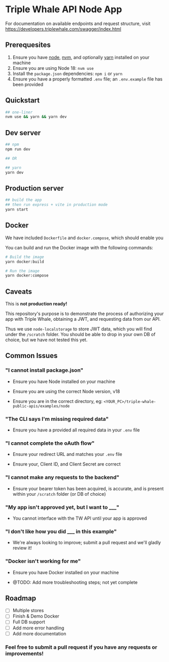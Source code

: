 # Triple Whale API Node App

For documentation on available endpoints and request structure, visit https://developers.triplewhale.com/swagger/index.html

## Prerequesites

1. Ensure you have [node](https://nodejs.org/en/download/), [nvm](https://github.com/nvm-sh/nvm), and optionally [yarn](https://yarnpkg.com/getting-started/install) installed on your machine
1. Ensure you are using Node 18: `nvm use`
1. Install the `package.json` dependencies: `npm i` or `yarn`
1. Ensure you have a properly formatted `.env` file; an `.env.example` file has been provided

## Quickstart

```bash
## one-liner
nvm use && yarn && yarn dev
```

## Dev server

```bash
## npm
npm run dev

## OR

## yarn
yarn dev
```

## Production server

```bash
## build the app
## then run express + vite in production mode
yarn start
```

## Docker

We have included `Dockerfile` and `docker.compose`, which should enable you 

You can build and run the Docker image with the following commands:

```bash
# Build the image
yarn docker:build

# Run the image
yarn docker:compose
```





## Caveats

This is **not production ready!**

This repository's purpose is to demonstrate the process of authorizing your app with Triple Whale, obtaining a JWT, and requesting data from our API.

Thus we use `node-localstorage` to store JWT data, which you will find under the `/scratch` folder. You should be able to drop in your own DB of choice, but we have not tested this yet.

## Common Issues

### "I cannot install package.json"

- Ensure you have Node installed on your machine

- Ensure you are using the correct Node version, v18

- Ensure you are in the correct directory, eg: `<YOUR_PC>/triple-whale-public-apis/examples/node`

### "The CLI says I'm missing required data"

- Ensure you have a provided all required data in your `.env` file

### "I cannot complete the oAuth flow"

- Ensure your redirect URL and matches your `.env` file

- Ensure your, Client ID, and Client Secret are correct

### "I cannot make any requests to the backend"

- Ensure your bearer token has been acquired, is accurate, and is present within your `/scratch` folder (or DB of choice)

### "My app isn't approved yet, but I want to ___"

- You cannot interface with the TW API until your app is approved

### "I don't like how you did ___ in this example"

- We're always looking to improve; submit a pull request and we'll gladly review it!

### "Docker isn't working for me"

- Ensure you have Docker installed on your machine

- @TODO: Add more troubleshooting steps; not yet complete

## Roadmap

- [ ] Multiple stores
- [ ] Finish & Demo Docker
- [ ] Full DB support
- [ ] Add more error handling
- [ ] Add more documentation

### Feel free to submit a pull request if you have any requests or improvements!